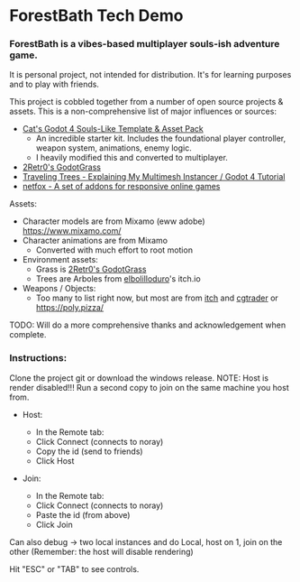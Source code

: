 
# ForestBath Tech Demo

### ForestBath is a vibes-based multiplayer souls-ish adventure game. 

It is personal project, not intended for distribution. It's for learning purposes and to play with friends.

This project is cobbled together from a number of open source projects & assets. This is a non-comprehensive list of major influences or sources:

- [Cat's Godot 4 Souls-Like Template & Asset Pack](https://github.com/catprisbrey/Cats-Godot4-Modular-Souls-like-Template)
    - An incredible starter kit. Includes the foundational player controller, weapon system, animations, enemy logic. 
    - I heavily modified this and converted to multiplayer.
- [2Retr0's GodotGrass](https://github.com/2Retr0/GodotGrass)
- [Traveling Trees - Explaining My Multimesh Instancer / Godot 4 Tutorial ](https://www.youtube.com/watch?v=79sgK0rxNwk)
- [netfox - A set of addons for responsive online games](https://github.com/foxssake/netfox)

Assets:

- Character models are from Mixamo (eww adobe) https://www.mixamo.com/
- Character animations are from Mixamo 
   - Converted with much effort to root motion
- Environment assets:
    - Grass is [2Retr0's GodotGrass](https://github.com/2Retr0/GodotGrass)
    - Trees are Arboles from [elbolilloduro](https://elbolilloduro.itch.io/)'s itch.io
- Weapons / Objects:
    - Too many to list right now, but most are from [itch](https://itch.io/) and [cgtrader](https://www.cgtrader.com) or https://poly.pizza/



TODO: Will do a more comprehensive thanks and acknowledgement when complete. 

### Instructions:

Clone the project git or download the windows release. NOTE: Host is render disabled!!! Run a second copy to join on the same machine you host from.

- Host:
    - In the Remote tab:
    - Click Connect (connects to noray)
    - Copy the id (send to friends)  
    - Click Host

- Join:
    - In the Remote tab:
    - Click Connect (connects to noray)
    - Paste the id (from above)
    - Click Join

Can also debug -> two local instances and do Local, host on 1, join on the other (Remember: the host will disable rendering)

Hit "ESC" or "TAB" to see controls.